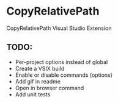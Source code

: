 # CopyRelativePath
CopyRelativePath Visual Studio Extension

## TODO:
* Per-project options instead of global
* Create a VSIX build
* Enable or disable commands (options)
* Add gif in readme
* Open in browser command
* Add unit tests